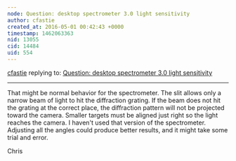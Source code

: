```yaml
---
node: Question: desktop spectrometer 3.0 light sensitivity
author: cfastie
created_at: 2016-05-01 00:42:43 +0000
timestamp: 1462063363
nid: 13055
cid: 14484
uid: 554
---
```




[cfastie](../profile/cfastie) replying to: [Question: desktop spectrometer 3.0 light sensitivity](../notes/Joris/04-30-2016/question-desktop-spectrometer-3-0-light-sensitivity)

----
That might be normal behavior for the spectrometer. The slit allows only a narrow beam of light to hit the diffraction grating. If the beam does not hit the grating at the correct place, the diffraction pattern will not be projected toward the camera. Smaller targets must be aligned just right so the light reaches the camera. I haven't used that version of the spectrometer. Adjusting all the angles could produce better results, and it might take some trial and error.

Chris